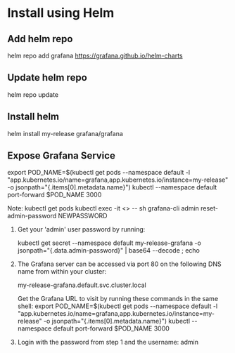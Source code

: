 # Install using Helm

## Add helm repo
helm repo add grafana https://grafana.github.io/helm-charts

## Update helm repo
helm repo update

## Install helm 
helm install my-release grafana/grafana

## Expose Grafana Service
export POD_NAME=$(kubectl get pods --namespace default -l "app.kubernetes.io/name=grafana,app.kubernetes.io/instance=my-release" -o jsonpath="{.items[0].metadata.name}")
kubectl --namespace default port-forward $POD_NAME 3000

Note:
kubectl get pods
kubectl exec -it <<grafana-pod>> -- sh
grafana-cli admin reset-admin-password NEWPASSWORD


1. Get your 'admin' user password by running:

   kubectl get secret --namespace default my-release-grafana -o jsonpath="{.data.admin-password}" | base64 --decode ; echo


2. The Grafana server can be accessed via port 80 on the following DNS name from within your cluster:

   my-release-grafana.default.svc.cluster.local

   Get the Grafana URL to visit by running these commands in the same shell:
     export POD_NAME=$(kubectl get pods --namespace default -l "app.kubernetes.io/name=grafana,app.kubernetes.io/instance=my-release" -o jsonpath="{.items[0].metadata.name}")
     kubectl --namespace default port-forward $POD_NAME 3000

3. Login with the password from step 1 and the username: admin
